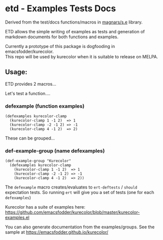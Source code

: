 # etd - **E**xamples **T**ests **D**ocs

Derived from the test/docs functions/macros in [magnars/s.e](https://github.com/magnars/s.el) library.

ETD allows the simple writing of examples as tests and generation of
markdown documents for both functions and examples.

Currently a prototype of this package is dogfooding in emacsfodder/kurecolor.  
This repo will be used by kurecolor when it is suitable to release on MELPA.  

## Usage:

ETD provides 2 macros...

Let's test a function....

### defexample (function examples)

```
(defexamples kurecolor-clamp
  (kurecolor-clamp 1 -1 2)  => 1
  (kurecolor-clamp -2 -1 2) => -1
  (kurecolor-clamp 4 -1 2)  => 2)
```

These can be grouped...

### def-example-group (name defexamples)

```
(def-example-group "Kurecolor"
  (defexamples kurecolor-clamp
    (kurecolor-clamp 1 -1 2)  => 1
    (kurecolor-clamp -2 -1 2) => -1
    (kurecolor-clamp 4 -1 2)  => 2))
```

The `defexample` macro creates/evaluates to `ert-deftests` / `should` expectation tests.  So running `ert` will give you a set of tests (one for each `defexamples`)

Kurecolor has a suite of examples here: https://github.com/emacsfodder/kurecolor/blob/master/kurecolor-examples.el

You can also generate documentation from the examples/groups.  See the sample at https://emacsfodder.github.io/kurecolor/

